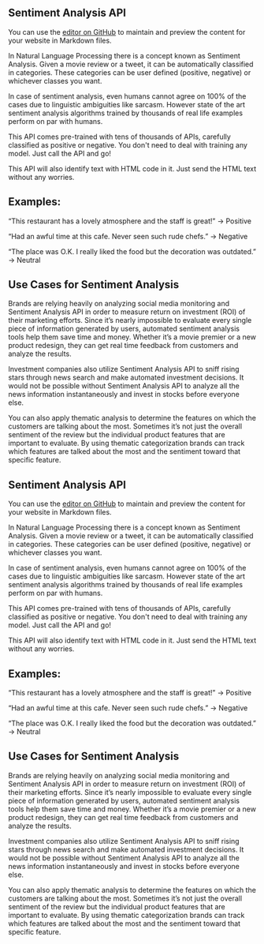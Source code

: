 ## Sentiment Analysis API

You can use the [editor on GitHub](https://github.com/pourabkarchaudhuri/sentiment-analysis-api/edit/gh-pages/index.md) to maintain and preview the content for your website in Markdown files.

In Natural Language Processing there is a concept known as Sentiment Analysis. Given a movie review or a tweet, it can be automatically classified in categories. These categories can be user defined (positive, negative) or whichever classes you want.

In case of sentiment analysis, even humans cannot agree on 100% of the cases due to linguistic ambiguities like sarcasm. However state of the art sentiment analysis algorithms trained by thousands of real life examples perform on par with humans.

This API comes pre-trained with tens of thousands of APIs, carefully classified as positive or negative. You don't need to deal with training any model. Just call the API and go!

This API will also identify text with HTML code in it. Just send the HTML text without any worries.

## Examples:
“This restaurant has a lovely atmosphere and the staff is great!” →  Positive

“Had an awful time at this cafe. Never seen such rude chefs.” →  Negative

“The place was O.K. I really liked the food but the decoration was outdated.” →  Neutral

## Use Cases for Sentiment Analysis

Brands are relying heavily on analyzing social media monitoring and Sentiment Analysis API in order to measure return on investment (ROI) of their marketing efforts. Since it’s nearly impossible to evaluate every single piece of information generated by users, automated sentiment analysis tools help them save time and money. Whether it’s a movie premier or a new product redesign, they can get real time feedback from customers and analyze the results.

Investment companies also utilize Sentiment Analysis API to sniff rising stars through news search and make automated investment decisions. It would not be possible without Sentiment Analysis API to analyze all the news information instantaneously and invest in stocks before everyone else.

You can also apply thematic analysis to determine the features on which the customers are talking about the most. Sometimes it’s not just the overall sentiment of the review but the individual product features that are important to evaluate. By using thematic categorization brands can track which features are talked about the most and the sentiment toward that specific feature.

## Sentiment Analysis API

You can use the [editor on GitHub](https://github.com/pourabkarchaudhuri/sentiment-analysis-api/edit/gh-pages/index.md) to maintain and preview the content for your website in Markdown files.

In Natural Language Processing there is a concept known as Sentiment Analysis. Given a movie review or a tweet, it can be automatically classified in categories. These categories can be user defined (positive, negative) or whichever classes you want.

In case of sentiment analysis, even humans cannot agree on 100% of the cases due to linguistic ambiguities like sarcasm. However state of the art sentiment analysis algorithms trained by thousands of real life examples perform on par with humans.

This API comes pre-trained with tens of thousands of APIs, carefully classified as positive or negative. You don't need to deal with training any model. Just call the API and go!

This API will also identify text with HTML code in it. Just send the HTML text without any worries.

## Examples:
“This restaurant has a lovely atmosphere and the staff is great!” →  Positive

“Had an awful time at this cafe. Never seen such rude chefs.” →  Negative

“The place was O.K. I really liked the food but the decoration was outdated.” →  Neutral

## Use Cases for Sentiment Analysis
Brands are relying heavily on analyzing social media monitoring and Sentiment Analysis API in order to measure return on investment (ROI) of their marketing efforts. Since it’s nearly impossible to evaluate every single piece of information generated by users, automated sentiment analysis tools help them save time and money. Whether it’s a movie premier or a new product redesign, they can get real time feedback from customers and analyze the results.

Investment companies also utilize Sentiment Analysis API to sniff rising stars through news search and make automated investment decisions. It would not be possible without Sentiment Analysis API to analyze all the news information instantaneously and invest in stocks before everyone else.

You can also apply thematic analysis to determine the features on which the customers are talking about the most. Sometimes it’s not just the overall sentiment of the review but the individual product features that are important to evaluate. By using thematic categorization brands can track which features are talked about the most and the sentiment toward that specific feature.
